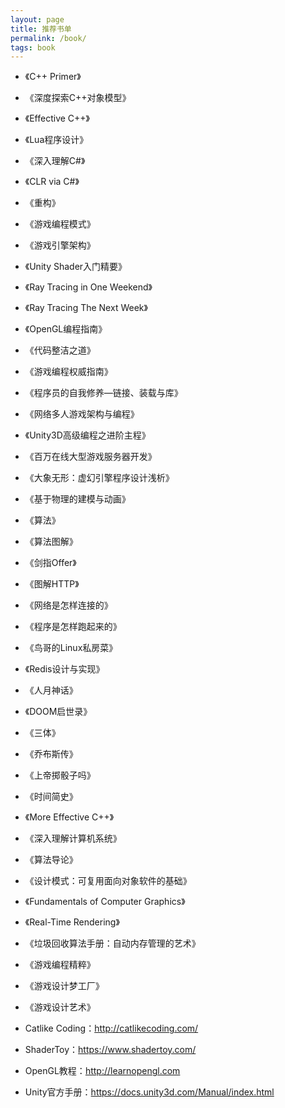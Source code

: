 ```yaml
---
layout: page
title: 推荐书单
permalink: /book/
tags: book
---
```


- 《C++ Primer》
- 《深度探索C++对象模型》
- 《Effective C++》
- 《Lua程序设计》
- 《深入理解C#》
- 《CLR via C#》
- 《重构》
- 《游戏编程模式》
- 《游戏引擎架构》
- 《Unity Shader入门精要》
- 《Ray Tracing in One Weekend》
- 《Ray Tracing The Next Week》
- 《OpenGL编程指南》
- 《代码整洁之道》
- 《游戏编程权威指南》
- 《程序员的自我修养—链接、装载与库》
- 《网络多人游戏架构与编程》
- 《Unity3D高级编程之进阶主程》
- 《百万在线大型游戏服务器开发》
- 《大象无形：虚幻引擎程序设计浅析》
- 《基于物理的建模与动画》
- 《算法》
- 《算法图解》
- 《剑指Offer》
- 《图解HTTP》
- 《网络是怎样连接的》
- 《程序是怎样跑起来的》
- 《鸟哥的Linux私房菜》
- 《Redis设计与实现》
- 《人月神话》
- 《DOOM启世录》
- 《三体》
- 《乔布斯传》
- 《上帝掷骰子吗》
- 《时间简史》


- 《More Effective C++》
- 《深入理解计算机系统》
- 《算法导论》
- 《设计模式：可复用面向对象软件的基础》
- 《Fundamentals of Computer Graphics》
- 《Real-Time Rendering》
- 《垃圾回收算法手册：自动内存管理的艺术》
- 《游戏编程精粹》
- 《游戏设计梦工厂》
- 《游戏设计艺术》


- Catlike Coding：http://catlikecoding.com/
- ShaderToy：https://www.shadertoy.com/
- OpenGL教程：http://learnopengl.com
- Unity官方手册：https://docs.unity3d.com/Manual/index.html

